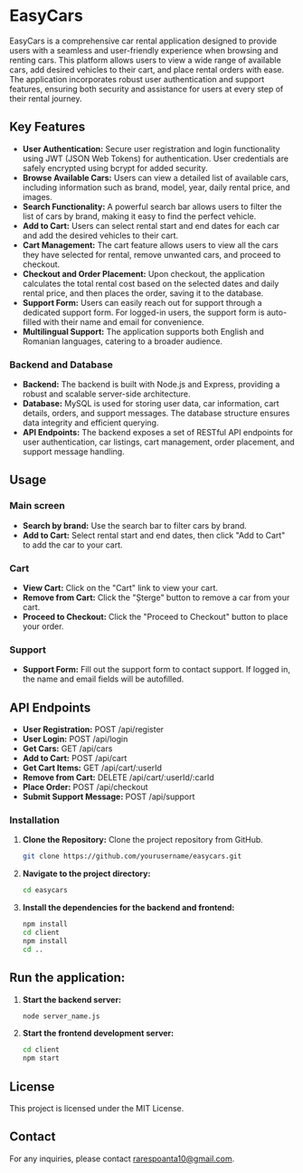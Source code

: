 # EasyCars

EasyCars is a comprehensive car rental application designed to provide users with a seamless and user-friendly experience when browsing and renting cars. This platform allows users to view a wide range of available cars, add desired vehicles to their cart, and place rental orders with ease. The application incorporates robust user authentication and support features, ensuring both security and assistance for users at every step of their rental journey. 

## Key Features

- **User Authentication:** Secure user registration and login functionality using JWT (JSON Web Tokens) for authentication. User credentials are safely encrypted using bcrypt for added security.
- **Browse Available Cars:** Users can view a detailed list of available cars, including information such as brand, model, year, daily rental price, and images.
- **Search Functionality:** A powerful search bar allows users to filter the list of cars by brand, making it easy to find the perfect vehicle.
- **Add to Cart:** Users can select rental start and end dates for each car and add the desired vehicles to their cart.
- **Cart Management:** The cart feature allows users to view all the cars they have selected for rental, remove unwanted cars, and proceed to checkout.
- **Checkout and Order Placement:** Upon checkout, the application calculates the total rental cost based on the selected dates and daily rental price, and then places the order, saving it to the database.
- **Support Form:** Users can easily reach out for support through a dedicated support form. For logged-in users, the support form is auto-filled with their name and email for convenience.
- **Multilingual Support:** The application supports both English and Romanian languages, catering to a broader audience.

### Backend and Database

- **Backend:** The backend is built with Node.js and Express, providing a robust and scalable server-side architecture.
- **Database:** MySQL is used for storing user data, car information, cart details, orders, and support messages. The database structure ensures data integrity and efficient querying.
- **API Endpoints:** The backend exposes a set of RESTful API endpoints for user authentication, car listings, cart management, order placement, and support message handling.

## Usage

### Main screen

- **Search by brand:** Use the search bar to filter cars by brand.
- **Add to Cart:** Select rental start and end dates, then click "Add to Cart" to add the car to your cart.

### Cart

- **View Cart:** Click on the "Cart" link to view your cart.
- **Remove from Cart:** Click the "Șterge" button to remove a car from your cart.
- **Proceed to Checkout:** Click the "Proceed to Checkout" button to place your order.

### Support 

- **Support Form:** Fill out the support form to contact support. If logged in, the name and email fields will be autofilled.

## API Endpoints

- **User Registration:** POST /api/register
- **User Login:** POST /api/login
- **Get Cars:** GET /api/cars
- **Add to Cart:** POST /api/cart
- **Get Cart Items:** GET /api/cart/:userId
- **Remove from Cart:** DELETE /api/cart/:userId/:carId
- **Place Order:** POST /api/checkout
- **Submit Support Message:** POST /api/support


### Installation

1. **Clone the Repository:** Clone the project repository from GitHub.
   ```sh
   git clone https://github.com/yourusername/easycars.git

2. **Navigate to the project directory:**
   ```bash
   cd easycars

3. **Install the dependencies for the backend and frontend:**
   ```bash
   npm install
   cd client
   npm install
   cd ..

## Run the application:

1. **Start the backend server:**
   ```bash
   node server_name.js

2. **Start the frontend development server:**
   ```bash
   cd client
   npm start

## License

This project is licensed under the MIT License.

## Contact

For any inquiries, please contact rarespoanta10@gmail.com.
